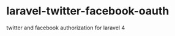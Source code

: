 laravel-twitter-facebook-oauth
==============================

twitter and facebook authorization for laravel 4
